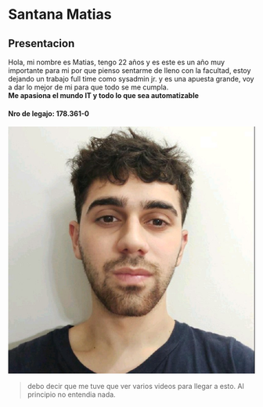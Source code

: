 # Santana Matias
## Presentacion
Hola, mi nombre es Matias, tengo 22 años y es este es un año muy importante para mi por que pienso sentarme de lleno con la facultad, estoy dejando un trabajo full time como sysadmin jr. y es una apuesta grande, voy a dar lo mejor de mi para que todo se me cumpla.  
**Me apasiona el mundo IT y todo lo que sea automatizable**

#### Nro de legajo: 178.361-0  
![mi imagen](Imagenes/mi_imagen.png) 
> debo decir que me tuve que ver varios videos para llegar a esto. Al principio no entendia nada.
